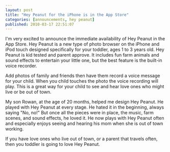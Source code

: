 ```yaml
---
layout: post
title: "Hey Peanut for the iPhone is in the App Store"
categories: [announcements, hey peanut]
published: 2010-03-17 22:51:07
---
```

I'm very excited to announce the immediate availability of Hey Peanut in the App Store. Hey Peanut is a new type of photo browser on the iPhone and iPod touch designed specifically for your toddler, ages 1 to 3 years old. Hey Peanut is kid tested and parent approve. It includes fun farm animals and sound effects to entertain your little one, but the best feature is the built-in voice recorder.

Add photos of family and friends then have them record a voice message for your child. When you child touches the photo the voice recording will play. This is a great way for your child to see and hear love ones who might live or be out of town.

My son Rowan, at the age of 20 months, helped me design Hey Peanut. He played with Hey Peanut at every stage. He hated it in the beginning, always saying "No, no!" But once all the pieces were in place, the music, farm scenes, and sound effects, he loved it. He now plays with Hey Peanut often and especially enjoys seeing and hearing his mom when she is out of town working.

If you have love ones who live out of town, or a parent that travels often, then you toddler is going to love Hey Peanut.

